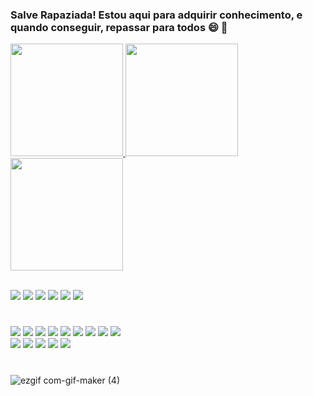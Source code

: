 ### Salve Rapaziada! Estou aqui para adquirir conhecimento, e quando conseguir, repassar para todos 😄 👋
 <div>
  <a href="https://github.com/MADS1974">
  <img height="180em" src="https://github-readme-stats.vercel.app/api?username=MADS1974&show_icons=true&theme=dark&include_all_commits=true&count_private=true"/>
  <img height="180em" src="https://github-readme-stats.vercel.app/api/top-langs/?username=MADS1974&layout=compact&langs_count=7&theme=dark"/>
   <img height="180em" src="https://github-readme-stats.vercel.app/api/top-langs/?username={username}&theme=blue-green"/>
</div>
<div style="display: inline_block"><br>

  <a href="https://www.linkedin.com/in/mads1974/" target="_blank"><img src="https://img.shields.io/badge/-LinkedIn-%230077B5?style=for-the-badge&logo=linkedin&logoColor=white" target="_blank"></a>
  <a href="https://www.coursera.org/user/d206d5703ac78b29d8673cc9ee6c5818" target="_blank"><img src="https://img.shields.io/badge/Coursera-0056D2?style=for-the-badge&logo=Coursera&logoColor=white" target="_blank"></a>
  <a href="https://discord.com/channels/327861810768117763/743514261774663794" target="_blank"><img src="https://img.shields.io/badge/Discord-7289DA?style=for-the-badge&logo=discord&logoColor=white" target="_blank"></a> 
 	<a href="mailto:deejaykbello@hotmail.com" target="_blank"><img src="https://img.shields.io/badge/Microsoft_Outlook-0078D4?style=for-the-badge&logo=microsoft-outlook&logoColor=white" target="_blank"></a> 
  <a href="mailto:deejaykbello@hotmail.com" target="_blank"><img src="https://img.shields.io/badge/PayPal-00457C?style=for-the-badge&logo=paypal&logoColor=white" target="_blank"></a>
 <a href="https://www.youtube.com/DeejayKbello" target="_blank"><img src="https://img.shields.io/badge/YouTube_Music-FF0000?style=for-the-badge&logo=youtube-music&logoColor=white" target="_blank"></a>
  
</div>

 #
 <div>
<a href="https://github.com/MADS1974" target="_blank"><img src="https://img.shields.io/badge/Java-ED8B00?style=for-the-badge&logo=java&logoColor=white" target="_blank"></a>
  <a href="https://github.com/MADS1974" target="_blank"><img src="https://img.shields.io/badge/JavaScript-323330?style=for-the-badge&logo=javascript&logoColor=F7DF1E" target="_blank"></a>
  <a href="https://github.com/MADS1974" target="_blank"><img src="https://img.shields.io/badge/HTML5-E34F26?style=for-the-badge&logo=html5&logoColor=white" target="_blank"></a>
  <a href="https://github.com/MADS1974" target="_blank"><img src="https://img.shields.io/badge/CSS-239120?&style=for-the-badge&logo=css3&logoColor=white" target="_blank"></a>
  <a href="https://github.com/MADS1974" target="_blank"><img src="https://img.shields.io/badge/Python-14354C?style=for-the-badge&logo=python&logoColor=white" target="_blank"></a>
  <a href="https://github.com/MADS1974" target="_blank"><img src="https://img.shields.io/badge/C%23-239120?style=for-the-badge&logo=c-sharp&logoColor=white" target="_blank"></a>
  <a href="https://github.com/MADS1974" target="_blank"><img src="https://img.shields.io/badge/.NET-5C2D91?style=for-the-badge&logo=.net&logoColor=white" target="_blank"></a>
  <a href="https://github.com/MADS1974" target="_blank"><img src="https://img.shields.io/badge/Spring-6DB33F?style=for-the-badge&logo=spring&logoColor=white" target="_blank"></a>
  <a href="https://github.com/MADS1974" target="_blank"><img src="https://img.shields.io/badge/Angular-DD0031?style=for-the-badge&logo=angular&logoColor=white" target="_blank"></a>
  
  
 
<div>
  <a href="https://github.com/MADS1974" target="_blank"><img src="https://img.shields.io/badge/Eclipse-2C2255?style=for-the-badge&logo=eclipse&logoColor=white" target="_blank"></a>
 <a href="https://github.com/MADS1974" target="_blank"><img src="https://img.shields.io/badge/IntelliJ_IDEA-000000.svg?style=for-the-badge&logo=intellij-idea&logoColor=white" target="_blank"></a>
 <a href="https://github.com/MADS1974" target="_blank"><img src="https://img.shields.io/badge/Visual_Studio_Code-0078D4?style=for-the-badge&logo=visual%20studio%20code&logoColor=white" target="_blank"></a>
 <a href="https://github.com/MADS1974" target="_blank"><img src="https://img.shields.io/badge/Visual_Studio-5C2D91?style=for-the-badge&logo=visual%20studio&logoColor=white" target="_blank"></a>
  <a href="https://github.com/MADS1974" target="_blank"><img src="https://img.shields.io/badge/apache%20netbeans-1B6AC6?style=for-the-badge&logo=apache%20netbeans%20IDE&logoColor=white" target="_blank"></a>

 
#
 
<div>


 
 
 ![ezgif com-gif-maker (4)](https://user-images.githubusercontent.com/86740964/132385838-d81395d3-f78b-46fa-aeca-7c34eb1c6183.gif)





 
 
 
 
 
